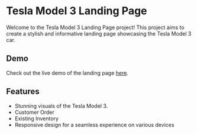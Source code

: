 # Tesla Model 3 Landing Page

Welcome to the Tesla Model 3 Landing Page project! This project aims to create a stylish and informative landing page showcasing the Tesla Model 3 car.


## Demo

Check out the live demo of the landing page [here](#).

## Features

- Stunning visuals of the Tesla Model 3.
- Customer Order
- Existing Inventory
- Responsive design for a seamless experience on   various devices
